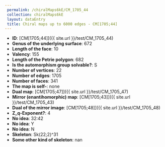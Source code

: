 ```yaml
--- 
 permalink: /chiralMaps6kE/CM_1705_44 
 collection: chiralMaps6kE
 layout: dataEntry
 title: Chiral maps up to 6000 edges - CM[1705;44]
---
```


- **ID**: [CM[1705;44]]({{ site.url }}/test/CM_1705_44)
- **Genus of the underlying surface**: 672
- **Length of the face**: 10
- **Valency**: 155
- **Length of the Petrie polygon**: 682
- **Is the automorphism group solvable?**: S
- **Number of vertices**: 22
- **Number of edges**: 1705
- **Number of faces**: 341
- **The map is self-**: none
- **Dual map**: [CM[1705;47]]({{ site.url }}/test/CM_1705_47)
- **Mirror (enantihomorphic) map**: [CM[1705;43]]({{ site.url }}/test/CM_1705_43)
- **Dual of the mirror image**: [CM[1705;48]]({{ site.url }}/test/CM_1705_48)
- **Z_q-Exponent?**: 4
- **No idea**:  32:42
- **No idea**: Y
- **No idea**: N
- **Skeleton**: Sk(22;2)^31
- **Some other kind of skeleton**: nan
